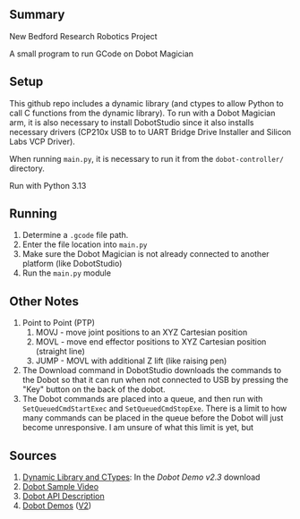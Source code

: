 ## Summary

New Bedford Research Robotics Project

A small program to run GCode on Dobot Magician

## Setup

This github repo includes a dynamic library (and ctypes to allow Python to call C functions from the dynamic library). To run with a Dobot Magician arm, it is also necessary to install DobotStudio since it also installs necessary drivers (CP210x USB to to UART Bridge Drive Installer and Silicon Labs VCP Driver).

When running `main.py`, it is necessary to run it from the `dobot-controller/` directory.

Run with Python 3.13

## Running

1. Determine a `.gcode` file path.
2. Enter the file location into `main.py`
3. Make sure the Dobot Magician is not already connected to another platform (like DobotStudio)
4. Run the `main.py` module

## Other Notes

1. Point to Point (PTP)
	1. MOVJ - move joint positions to an XYZ Cartesian position 
	2. MOVL - move end effector positions to XYZ Cartesian position (straight line)
	3. JUMP - MOVL with additional Z lift (like raising pen)
2. The Download command in DobotStudio downloads the commands to the Dobot so that it can run when not connected to USB by pressing the "Key" button on the back of the dobot.
3. The Dobot commands are placed into a queue, and then run with `SetQueuedCmdStartExec` and `SetQueuedCmdStopExe`. There is a limit to how many commands can be placed in the queue before the Dobot will just become unresponsive. I am unsure of what this limit is yet, but 

## Sources

1. [Dynamic Library and CTypes](https://www.dobot-robots.com/products/education/magician.html): In the *Dobot Demo v2.3* download
2. [Dobot Sample Video](https://www.youtube.com/watch?v=cWcqbuIb0OM&list=PL45kRIwqe_-0G_o5LOpbpWKSBYJwrPnR5&index=6)
3. [Dobot API Description](https://download.dobot.cc/product-manual/dobot-magician/pdf/en/Dobot-Magician-API-DescriptionV1.2.3.pdf)
4. [Dobot Demos](https://wiki.idiot.io/_media/dobot-magician-demo-description.pdf) ([V2](https://download.dobot.cc/product-manual/dobot-magician/Dobot%20Magician%20Demo%20Description.pdf))


